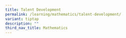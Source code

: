```yaml
---
title: Talent Development
permalink: /learning/mathematics/talent-development/
variant: tiptap
description: ""
third_nav_title: Mathematics
---
```

